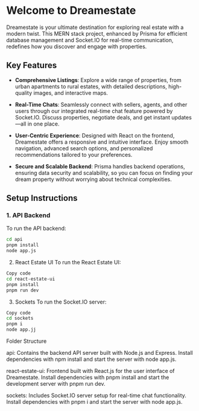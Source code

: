 # Welcome to Dreamestate

Dreamestate is your ultimate destination for exploring real estate with a modern twist. This MERN stack project, enhanced by Prisma for efficient database management and Socket.IO for real-time communication, redefines how you discover and engage with properties.

## Key Features

- **Comprehensive Listings**: Explore a wide range of properties, from urban apartments to rural estates, with detailed descriptions, high-quality images, and interactive maps.

- **Real-Time Chats**: Seamlessly connect with sellers, agents, and other users through our integrated real-time chat feature powered by Socket.IO. Discuss properties, negotiate deals, and get instant updates—all in one place.

- **User-Centric Experience**: Designed with React on the frontend, Dreamestate offers a responsive and intuitive interface. Enjoy smooth navigation, advanced search options, and personalized recommendations tailored to your preferences.

- **Secure and Scalable Backend**: Prisma handles backend operations, ensuring data security and scalability, so you can focus on finding your dream property without worrying about technical complexities.

## Setup Instructions

### 1. API Backend

To run the API backend:

```bash
cd api
pnpm install
node app.js
```

2. React Estate UI
To run the React Estate UI:

```bash
Copy code
cd react-estate-ui
pnpm install
pnpm run dev
```
3. Sockets
To run the Socket.IO server:

```bash
Copy code
cd sockets
pnpm i
node app.jj
```
Folder Structure

api: Contains the backend API server built with Node.js and Express. Install dependencies with npm install and start the server with node app.js.

react-estate-ui: Frontend built with React.js for the user interface of Dreamestate. Install dependencies with pnpm install and start the development server with pnpm run dev.

sockets: Includes Socket.IO server setup for real-time chat functionality. Install dependencies with pnpm i and start the server with node app.js.
